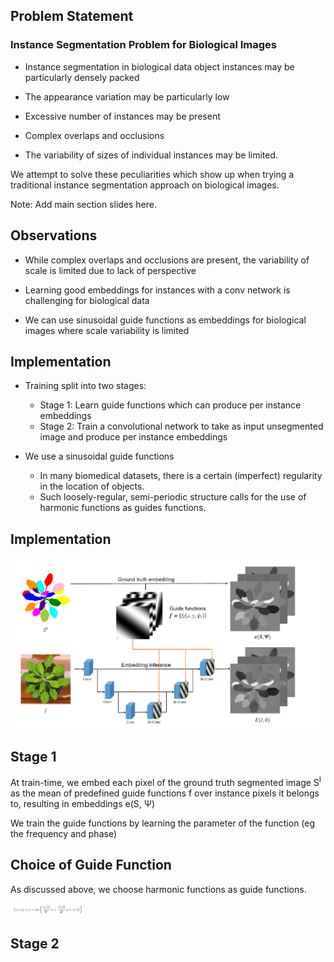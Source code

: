 ## Problem Statement

### Instance Segmentation Problem for Biological Images

* Instance segmentation in biological data object instances may be particularly densely
packed

* The appearance variation may be particularly low

* Excessive number of instances may be present


* Complex overlaps and occlusions

* The variability of sizes of individual instances may
be limited. 

We attempt to solve these peculiarities which show up when trying a traditional instance segmentation approach on biological images.

Note: Add main section slides here.


## Observations

* While complex overlaps and occlusions are present, the variability of scale is limited due to lack of perspective

* Learning good embeddings for instances with a conv network is challenging for biological data

* We can use sinusoidal guide functions as embeddings for biological images where scale variability is limited


## Implementation

* Training split into two stages:

    * Stage 1: Learn guide functions which can produce per instance embeddings
    * Stage 2: Train a convolutional network to take as input unsegmented image and produce per instance embeddings


* We use a sinusoidal guide functions
    * In many biomedical datasets, there is a certain (imperfect) regularity in the location of objects.
    * Such loosely-regular, semi-periodic structure calls for the use of harmonic functions as guides functions.


## Implementation

<img src='images/image1.png'>


## Stage 1

At train-time, we embed each pixel of the ground truth segmented image S<sup>I</sup> as the mean of predefined guide functions f over instance pixels it belongs to, resulting in embeddings e(S,	Ψ)

We train the guide functions by learning the parameter of the function (eg the frequency and phase)


## Choice of Guide Function

As discussed above, we choose harmonic functions as guide functions.

<img src='images/image2.png' height=20px>


## Stage 2


